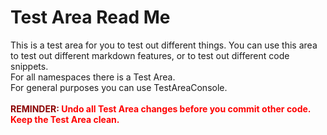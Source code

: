# Test Area Read Me

This is a test area for you to test out different things. You can use this area to test out different markdown features, or to test out different code snippets.<br/>
For all namespaces there is a Test Area.<br/>
For general purposes you can use TestAreaConsole.<br/>
<br/>
<b><span style="color: darkred">REMINDER:</span> <span style="color: red">Undo all Test Area changes before you commit other code. Keep the Test Area clean.</span><b/>